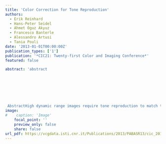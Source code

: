 ```yaml
---
title: 'Color Correction for Tone Reproduction'
authors:
  - Erik Reinhard
  - Hans-Peter Seidel
  - Ahmet Oguz Akyuz
  - Francesco Banterle
  - Alessandro Artusi
  - Tania Pouli
date: '2013-01-01T00:00:00Z'
publication_types: ['1']
publication: '*CIC21: Twenty-first Color and Imaging Conference*'
featured: false

abstract: 'abstract
 	
 	
 	
 
 
 
 
 AbstractHigh dynamic range images require tone reproduction to match the range of values to the capabilities of the display. For computational reasons as well as absence of fully calibrated imagery, rudimentary color reproduction is often added as a post-processing step rather than integrated into the tone reproduction algorithm. However, in the general case this currently requires manual parameter tuning, although for some global tone reproduction operators, parameter settings can be inferred from the tone curve. We present a novel and fully automatic saturation correction technique, suitable for any tone reproduction operator, which exhibits better color reproduction than the state-of-the-art and we validate its comparative effectiveness through psychophysical experimentation.'
image:
#    caption: 'Image'
    focal_point: ''
    preview_only: false
    share: false
url_pdf: https://vcgdata.isti.cnr.it/Publications/2013/PABASR13/cic_2013.pdf
---
```

